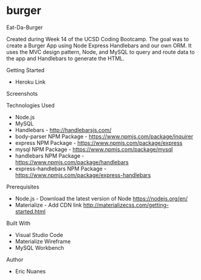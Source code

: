 # burger

Eat-Da-Burger

Created during Week 14 of the UCSD Coding Bootcamp. The goal was to create a Burger App using Node Express Handlebars and our own ORM. It uses the MVC design pattern, Node, and MySQL to query and route data to the app and Handlebars to generate the HTML.

Getting Started
- Heroku Link

Screenshots

Technologies Used
- Node.js
- MySQL
- Handlebars - http://handlebarsjs.com/
- body-parser NPM Package - https://www.npmjs.com/package/inquirer
- express NPM Package - https://www.npmjs.com/package/express
- mysql NPM Package - https://www.npmjs.com/package/mysql
- handlebars NPM Package - https://www.npmjs.com/package/handlebars
- express-handlebars NPM Package - https://www.npmjs.com/package/express-handlebars

Prerequisites
- Node.js - Download the latest version of Node https://nodejs.org/en/
- Materialize - Add CDN link http://materializecss.com/getting-started.html

Built With
- Visual Studio Code
- Materialize Wireframe
- MySQL Workbench

Author
- Eric Nuanes